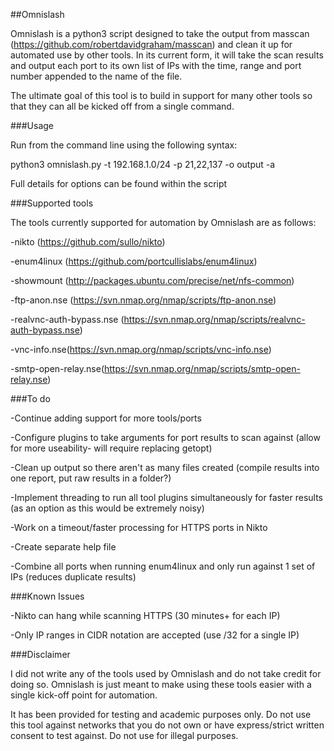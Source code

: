 ##Omnislash

Omnislash is a python3 script designed to take the output from masscan (https://github.com/robertdavidgraham/masscan) and clean it up for automated use by other tools. In its current form, it will take the scan results and output each port to its own list of IPs with the time, range and port number appended to the name of the file. 

The ultimate goal of this tool is to build in support for many other tools so that they can all be kicked off from a single command.

###Usage

Run from the command line using the following syntax:

python3 omnislash.py -t 192.168.1.0/24 -p 21,22,137 -o output -a

Full details for options can be found within the script


###Supported tools

The tools currently supported for automation by Omnislash are as follows:

-nikto (https://github.com/sullo/nikto)

-enum4linux (https://github.com/portcullislabs/enum4linux)

-showmount (http://packages.ubuntu.com/precise/net/nfs-common)

-ftp-anon.nse (https://svn.nmap.org/nmap/scripts/ftp-anon.nse)

-realvnc-auth-bypass.nse (https://svn.nmap.org/nmap/scripts/realvnc-auth-bypass.nse)

-vnc-info.nse(https://svn.nmap.org/nmap/scripts/vnc-info.nse)

-smtp-open-relay.nse(https://svn.nmap.org/nmap/scripts/smtp-open-relay.nse)

###To do

-Continue adding support for more tools/ports

-Configure plugins to take arguments for port results to scan against (allow for more useability- will require replacing getopt)

-Clean up output so there aren't as many files created (compile results into one report, put raw results in a folder?)

-Implement threading to run all tool plugins simultaneously for faster results (as an option as this would be extremely noisy)

-Work on a timeout/faster processing for HTTPS ports in Nikto

-Create separate help file

-Combine all ports when running enum4linux and only run against 1 set of IPs (reduces duplicate results)

###Known Issues

-Nikto can hang while scanning HTTPS (30 minutes+ for each IP)

-Only IP ranges in CIDR notation are accepted (use /32 for a single IP)

###Disclaimer

I did not write any of the tools used by Omnislash and do not take credit for doing so. Omnislash is just meant to make using these tools easier with a single kick-off point for automation.

It has been provided for testing and academic purposes only. Do not use this tool against networks that you do not own or have express/strict written consent to test against. Do not use for illegal purposes.
